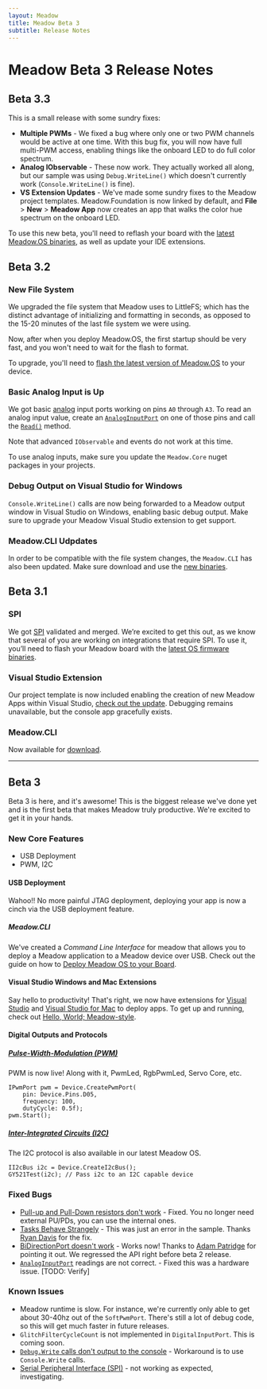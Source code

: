 ```yaml
---
layout: Meadow
title: Meadow Beta 3
subtitle: Release Notes
---
```


# Meadow Beta 3 Release Notes

## Beta 3.3

This is a small release with some sundry fixes:

* **Multiple PWMs** - We fixed a bug where only one or two PWM channels would be active at one time. With this bug fix, you will now have full multi-PWM access, enabling things like the onboard LED to do full color spectrum.
* **Analog IObservable** - These now work. They actually worked all along, but our sample was using `Debug.WriteLine()` which doesn't currently work (`Console.WriteLine()` is fine).
* **VS Extension Updates** - We've made some sundry fixes to the Meadow project templates. Meadow.Foundation is now linked by default, and **File** > **New** > **Meadow App** now creates an app that walks the color hue spectrum on the onboard LED.

To use this new beta, you'll need to reflash your board with the [latest Meadow.OS binaries](https://www.wildernesslabs.co/downloads?f=/Meadow_CLI/Latest/MeadowCLI.zip), as well as update your IDE extensions.

## Beta 3.2

### New File System

We upgraded the file system that Meadow uses to LittleFS; which has the distinct advantage of initializing and formatting in seconds, as opposed to the 15-20 minutes of the last file system we were using.

Now, after when you deploy Meadow.OS, the first startup should be very fast, and you won't need to wait for the flash to format.

To upgrade, you'll need to [flash the latest version of Meadow.OS](/Meadow/Getting_Started/Deploying_Meadow/) to your device.

### Basic Analog Input is Up

We got basic [analog](/Meadow/Meadow_Basics/IO/Analog/) input ports working on pins `A0` through `A3`. To read an analog input value, create an [`AnalogInputPort`](/docs/api/Meadow/Meadow.Hardware.AnalogInputPort.html) on one of those pins and call the [`Read()`](/docs/api/Meadow/Meadow.Hardware.AnalogInputPort.html#Meadow_Hardware_AnalogInputPort_Read_System_Int32_System_Int32_) method. 

Note that advanced `IObservable` and events do not work at this time.

To use analog inputs, make sure you update the `Meadow.Core` nuget packages in your projects.

### Debug Output on Visual Studio for Windows

`Console.WriteLine()` calls are now being forwarded to a Meadow output window in Visual Studio on Windows, enabling basic debug output. Make sure to upgrade your Meadow Visual Studio extension to get support.

### Meadow.CLI Udpdates

In order to be compatible with the file system changes, the `Meadow.CLI` has also been updated. Make sure download and use the [new binaries](https://www.wildernesslabs.co/downloads?f=/Meadow_CLI/Latest/MeadowCLI.zip).

## Beta 3.1

### SPI

We got [SPI](/Meadow/Meadow_Basics/IO/Digital/Protocols/SPI/) validated and merged. We’re excited to get this out, as we know that several of you are working on integrations that require SPI. To use it, you’ll need to flash your Meadow board with the [latest OS firmware binaries](https://www.wildernesslabs.co/downloads?f=/Meadow_Beta/MeadowOS.zip).

### Visual Studio Extension

Our project template is now included enabling the creation of new Meadow Apps within Visual Studio, [check out the update](/Meadow/Getting_Started/Hello_World/). Debugging remains unavailable, but the console app gracefully exists.

### Meadow.CLI
Now available for [download](https://www.wildernesslabs.co/downloads?f=/Meadow_CLI/Latest/MeadowCLI.zip).

<hr />

## Beta 3

Beta 3 is here, and it's awesome! This is the biggest release we've done yet and is the first beta that makes Meadow truly productive. We're excited to get it in your hands.

### New Core Features

* USB Deployment
* PWM, I2C

#### USB Deployment

Wahoo!! No more painful JTAG deployment, deploying your app is now a cinch via the USB deployment feature.

##### Meadow.CLI

We've created a _Command Line Interface_ for meadow that allows you to deploy a Meadow application to a Meadow device over USB. Check out the guide on how to [Deploy Meadow OS to your Board](/Meadow/Getting_Started/).

#### Visual Studio Windows and Mac Extensions

Say hello to productivity! That's right, we now have extensions for [Visual Studio](https://marketplace.visualstudio.com/items?itemName=WildernessLabs.vsmeadow01) and [Visual Studio for Mac](https://addins.monodevelop.com/Project/Index/394) to deploy apps. To get up and running, check out [Hello, World; Meadow-style](/Meadow/Getting_Started/).

#### Digital Outputs and Protocols

##### [Pulse-Width-Modulation (PWM)](/Meadow/Meadow_Basics/IO/Digital/PWM/)

PWM is now live! Along with it, PwmLed, RgbPwmLed, Servo Core, etc.

```
IPwmPort pwm = Device.CreatePwmPort(
    pin: Device.Pins.D05, 
    frequency: 100, 
    dutyCycle: 0.5f);
pwm.Start();
```

##### [Inter-Integrated Circuits (I2C)](/Meadow/Meadow_Basics/IO/Digital/Protocols/I2C/)

The I2C protocol is also available in our latest Meadow OS.

```
II2cBus i2c = Device.CreateI2cBus();
GY521Test(i2c); // Pass i2c to an I2C capable device
```

### Fixed Bugs

* [Pull-up and Pull-Down resistors don't work](https://github.com/WildernessLabs/Meadow_Issues/issues/6) - Fixed. You no longer need external PU/PDs, you can use the internal ones.
* [Tasks Behave Strangely](https://github.com/WildernessLabs/Meadow_Issues/issues/2) - This was just an error in the sample. Thanks [Ryan Davis](https://github.com/rdavisau) for the fix.
* [BiDirectionPort doesn't work](https://github.com/WildernessLabs/Meadow_Issues/issues/9) - Works now! Thanks to [Adam Patridge](https://github.com/patridge) for pointing it out. We regressed the API right before beta 2 release.
* [`AnalogInputPort`](https://github.com/WildernessLabs/Meadow_Issues/issues/7) readings are not correct. - Fixed this was a hardware issue. [TODO: Verify]

### Known Issues

* Meadow runtime is slow. For instance, we're currently only able to get about 30-40hz out of the `SoftPwmPort`. There's still a lot of debug code, so this will get much faster in future releases.
* `GlitchFilterCycleCount` is not implemented in `DigitalInputPort`. This is coming soon.
* [`Debug.Write` calls don't output to the console](https://github.com/WildernessLabs/Meadow_Issues/issues/3) - Workaround is to use `Console.Write` calls.
* [Serial Peripheral Interface (SPI)](/Meadow/Meadow_Basics/IO/Digital/Protocols/SPI/) - not working as expected, investigating.
